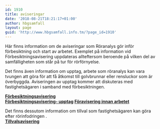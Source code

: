 ```yaml
---
id: 1910
title: aviseringar
date: '2018-08-21T18:21:17+01:00'
author: hbgsamfall
layout: page
guid: 'http://www.hbgsamfall.info.tm/?page_id=1910'
---
```


Här finns information om de aviseringar som Röranalys gör inför förbesiktning och start av arbetet. Exemplet på information vid Förbesiktningsavisering uppdateras allteftersom beroende på vilken del av samfälligheten som står på tur för rörförnyelse.

Det finns även information om upptag, arbete som röranalys kan vara tvungen att göra för att få åtkomst till golvbrunnar eller rensluckor som är överbyggda. Aviseringen av upptag kommer att diskuteras med fastighetsägaren i samband med förbesiktningen.

**[Förbesiktningsavisering](http://www.hbgsamfall.win/wp-content/uploads/2018/08/Förbesiktningsavisering.pdf)**  
**[Förbesiktningsavisering- upptag](http://www.hbgsamfall.win/wp-content/uploads/2018/08/Förbesiktningsavisering-upptag.pdf) [Föravisering innan arbetet](http://www.hbgsamfall.win/wp-content/uploads/2019/02/Föravisering-innan-arbetet.pdf)**

Det finns dessutom information om tillval som fastighetsägaren kan göra efter rörinfodringen .  
**[Tillvalsavisering](http://www.hbgsamfall.win/wp-content/uploads/2018/08/Tillvalsavisering.pdf)**
